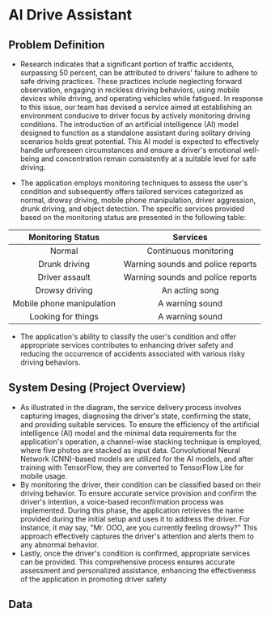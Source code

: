 # AI Drive Assistant

## Problem Definition

- Research indicates that a significant portion of traffic accidents, surpassing 50 percent, can be attributed to drivers' failure to adhere to safe driving practices. These practices include neglecting forward observation, engaging in reckless driving behaviors, using mobile devices while driving, and operating vehicles while fatigued. In response to this issue, our team has devised a service aimed at establishing an environment conducive to driver focus by actively monitoring driving conditions. The introduction of an artificial intelligence (AI) model designed to function as a standalone assistant during solitary driving scenarios holds great potential. This AI model is expected to effectively handle unforeseen circumstances and ensure a driver's emotional well-being and concentration remain consistently at a suitable level for safe driving.

- The application employs monitoring techniques to assess the user's condition and subsequently offers tailored services categorized as normal, drowsy driving, mobile phone manipulation, driver aggression, drunk driving, and object detection. The specific services provided based on the monitoring status are presented in the following table:

|Monitoring Status|Services|
|:--:|:--:|
|Normal|Continuous monitoring|
|Drunk driving|Warning sounds and police reports|
|Driver assault|Warning sounds and police reports|
|Drowsy driving|An acting song|
|Mobile phone manipulation|A warning sound|
|Looking for things|A warning sound|

- The application's ability to classify the user's condition and offer appropriate services contributes to enhancing driver safety and reducing the occurrence of accidents associated with various risky driving behaviors. 

## System Desing (Project Overview)
- As illustrated in the diagram, the service delivery process involves capturing images, diagnosing the driver's state, confirming the state, and providing suitable services. To ensure the efficiency of the artificial intelligence (AI) model and the minimal data requirements for the application's operation, a channel-wise stacking technique is employed, where five photos are stacked as input data. Convolutional Neural Network (CNN)-based models are utilized for the AI models, and after training with TensorFlow, they are converted to TensorFlow Lite for mobile usage.
- By monitoring the driver, their condition can be classified based on their driving behavior. To ensure accurate service provision and confirm the driver's intention, a voice-based reconfirmation process was implemented. During this phase, the application retrieves the name provided during the initial setup and uses it to address the driver. For instance, it may say, "Mr. OOO, are you currently feeling drowsy?" This approach effectively captures the driver's attention and alerts them to any abnormal behavior.
- Lastly, once the driver's condition is confirmed, appropriate services can be provided. This comprehensive process ensures accurate assessment and personalized assistance, enhancing the effectiveness of the application in promoting driver safety 

## Data
